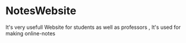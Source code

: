 # NotesWebsite
It's very usefull Website for students as well as professors , It's used for making online-notes 
